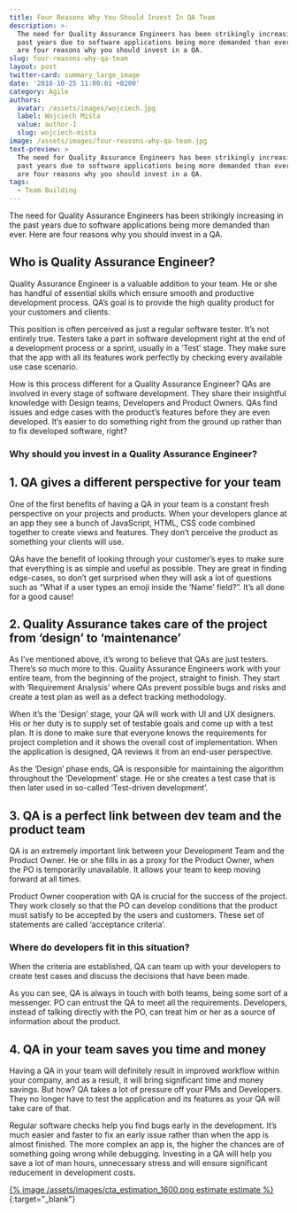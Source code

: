 ```yaml
---
title: Four Reasons Why You Should Invest In QA Team
description: >-
  The need for Quality Assurance Engineers has been strikingly increasing in the
  past years due to software applications being more demanded than ever. Here
  are four reasons why you should invest in a QA.
slug: four-reasons-why-qa-team
layout: post
twitter-card: summary_large_image
date: '2018-10-25 11:00:01 +0200'
category: Agile
authors:
  avatar: /assets/images/wojciech.jpg
  label: Wojciech Miśta
  value: author-1
  slug: wojciech-mista
image: /assets/images/four-reasons-why-qa-team.jpg
text-preview: >
  The need for Quality Assurance Engineers has been strikingly increasing in the
  past years due to software applications being more demanded than ever. Here
  are four reasons why you should invest in a QA.
tags:
  - Team Building
---
```

The need for Quality Assurance Engineers has been strikingly increasing in the past years due to software applications being more demanded than ever. Here are four reasons why you should invest in a QA.

## Who is Quality Assurance Engineer?

Quality Assurance Engineer is a valuable addition to your team. He or she has handful of essential skills which ensure smooth and productive development process. QA’s goal is to provide the high quality product for your customers and clients.

This position is often perceived as just a regular software tester. It’s not entirely true. Testers take a part in software development right at the end of a development process or a sprint, usually in a ‘Test’ stage. They make sure that the app with all its features work perfectly by checking every available use case scenario.

How is this process different for a Quality Assurance Engineer? QAs are involved in every stage of software development. They share their insightful knowledge with Design teams, Developers and Product Owners. QAs find issues and edge cases with the product’s features before they are even developed. It’s easier to do something right from the ground up rather than to fix developed software, right?

### Why should you invest in a Quality Assurance Engineer?

## 1. QA gives a different perspective for your team

One of the first benefits of having a QA in your team is a constant fresh perspective on your projects and products. When your developers glance at an app they see a bunch of JavaScript, HTML, CSS code combined together to create views and features. They don’t perceive the product as something your clients will use.

QAs have the benefit of looking through your customer’s eyes to make sure that everything is as simple and useful as possible. They are great in finding edge-cases, so don’t get surprised when they will ask a lot of questions such as “What if a user types an emoji inside the ‘Name’ field?”. It’s all done for a good cause!

## 2. Quality Assurance takes care of the project from ‘design’ to ‘maintenance’

As I’ve mentioned above, it’s wrong to believe that QAs are just testers. There’s so much more to this. Quality Assurance Engineers work with your entire team, from the beginning of the project, straight to finish. They start with ‘Requirement Analysis’ where QAs prevent possible bugs and risks and create a test plan as well as a defect tracking methodology.

When it’s the ‘Design’ stage, your QA will work with UI and UX designers. His or her duty is to supply set of testable goals and come up with a test plan. It is done to make sure that everyone knows the requirements for project completion and it shows the overall cost of implementation. When the application is designed, QA reviews it from an end-user perspective.

As the ‘Design’ phase ends, QA is responsible for maintaining the algorithm throughout the ‘Development’ stage. He or she creates a test case that is then later used in so-called ‘Test-driven development’.

## 3. QA is a perfect link between dev team and the product team

QA is an extremely important link between your Development Team and the Product Owner. He or she fills in as a proxy for the Product Owner, when the PO is temporarily unavailable. It allows your team to keep moving forward at all times.

Product Owner cooperation with QA is crucial for the success of the project. They work closely so that the PO can develop conditions that the product must satisfy to be accepted by the users and customers. These set of statements are called ‘acceptance criteria’.

### Where do developers fit in this situation?

When the criteria are established, QA can team up with your developers to create test cases and discuss the decisions that have been made.

As you can see, QA is always in touch with both teams, being some sort of a messenger. PO can entrust the QA to meet all the requirements. Developers, instead of talking directly with the PO, can treat him or her as a source of information about the product.


## 4. QA in your team saves you time and money


Having a QA in your team will definitely result in improved workflow within your company, and as a result, it will bring significant time and money savings. But how? QA takes a lot of pressure off your PMs and Developers. They no longer have to test the application and its features as your QA will take care of that.

Regular software checks help you find bugs early in the development. It’s much easier and faster to fix an early issue rather than when the app is almost finished. The more complex an app is, the higher the chances are of something going wrong while debugging. Investing in a QA will help you save a lot of man hours, unnecessary stress and will ensure significant reducement in development costs.

[{% image /assets/images/cta_estimation_1600.png estimate estimate %}](https://naturaily.com/get-an-estimate){:target="_blank"}
